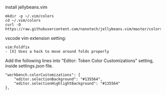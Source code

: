 install jellybeans.vim
```
mkdir -p ~/.vim/colors
cd ~/.vim/colors
curl -O https://raw.githubusercontent.com/nanotech/jellybeans.vim/master/colors/jellybeans.vim
```

vscode vim extension setting:
```
vim:Foldfix
- [X] Uses a hack to move around folds properly
```

Add the following lines into "Editor: Token Color Customizations" setting, inside settings.json file.
```
"workbench.colorCustomizations": {
    "editor.selectionBackground": "#135564",
    "editor.selectionHighlightBackground": "#135564"
},
```

